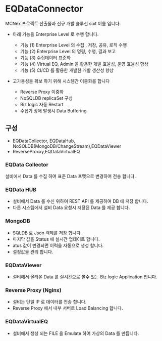 # EQDataConnector
MCNex 프로젝트 산출물과 신규 개발 솔루션 suit 이름 입니다.  

* 아래 기능을 Enterprise Level 로 수행 합니다. 
  * 기능 (1) Enterprise Level 의 수집 , 저장, 공유, 로직 수행
  * 기능 (2) Enterprise Level 의 명령, 수행, 결과 보고
  * 기능 (3) 수집데이터 표준화
  * 기능 (4) Virtual EQ, Admin 을 활용한 개발 효율성, 운영 효율성 향상
  * 기능 (5) CI/CD 를 활용한 개발한 개발 생산성  향상

* 고가용성을 확보 하기 위해 시스템간 이중화를 합니다
  * Reverse Proxy 이중화
  * NoSQLDB replicaSet 구성
  * Biz logic 자동 Restart
  * 수집기 장애 발생시 Data Buffering

## 구성
* EQDataCollector, EQDataHub, NoSQLDB(MongoDB/ChangeStream),EQDataViewer
* ReverseProxxy,EQDataVirtualEQ
### EQData Collector
설비에서 Data 를 수집 하여 표준 Data 포멧으로 변경하여 전송 합니다. 
### EQData HUB
* 설비에서 Data 를 수신 위하여 REST API 를 제공하여 DB 에 저장 합니다. 
* 다른 시스템에서 설비 Data 요청시 저장된 Data 를 제공 합니다. 

### MongoDB
* SQLDB 로 Json 객제를 저장 합니다. 
*  마지막 값을 Status 에 실시간 업데이트 합니다. 
* atus 값이 변경되면 이력을 자동으로 생성 합니다. 
* 설정값을 관리 합니다. 

### EQDataViewer
* 설비에서 올라온 Data 를 실시간으로 볼수 있는 Biz logic Application 입니다. 

### Reverse Proxy (Nginx)
* 설비는 단일 IP 로 데이터를 전송 합니다. 
* Reverse Proxy 에서 내부 서버로 Load Balancing 합니다. 

### EQDataVirtualEQ
* 설비에서 생성 되는 FILE 을 Emulate 하여 가상의 Data 를 만듭니다.  


